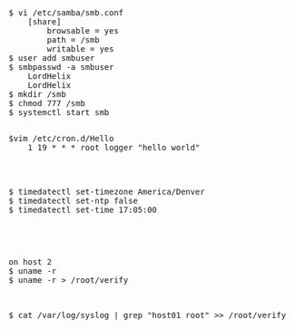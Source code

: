 <pre> 
$ vi /etc/samba/smb.conf
	[share]
		browsable = yes
		path = /smb
		writable = yes
$ user add smbuser
$ smbpasswd -a smbuser
	LordHelix
	LordHelix
$ mkdir /smb
$ chmod 777 /smb
$ systemctl start smb
</pre>

<pre> 
$vim /etc/cron.d/Hello
	1 19 * * * root logger "hello world"
</<pre>

<pre> 
$ timedatectl set-timezone America/Denver
$ timedatectl set-ntp false
$ timedatectl set-time 17:05:00
</pre>

<pre> 
on host 2
$ uname -r
$ uname -r > /root/verify
</<pre>

<pre>
$ cat /var/log/syslog | grep "host01 root" >> /root/verify
</pre>
